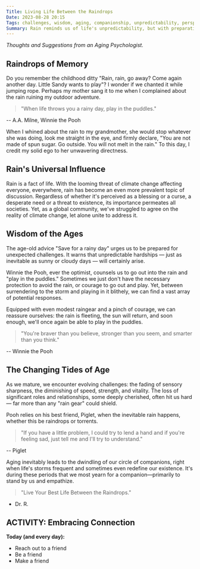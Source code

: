 ```yaml
---
Title: Living Life Between the Raindrops
Date: 2023-08-28 20:15
Tags: challenges, wisdom, aging, companionship, unpredictability, perspective.
Summary: Rain reminds us of life's unpredictability, but with preparation and companionship, we can find joy between the challenges and embrace each moment.
---
```


_Thoughts and Suggestions from an Aging Psychologist._

## Raindrops of Memory

Do you remember the childhood ditty "Rain, rain, go away? Come again another day. Little Sandy wants to play"? I wonder if we chanted it while jumping rope. Perhaps my mother sang it to me when I complained about the rain ruining my outdoor adventure.

> "When life throws you a rainy day, play in the puddles."

-- A.A. Milne, Winnie the Pooh

When I whined about the rain to my grandmother, she would stop whatever she was doing, look me straight in the eye, and firmly declare, "You are not made of spun sugar. Go outside. You will not melt in the rain." To this day, I credit my solid ego to her unwavering directness.

## Rain's Universal Influence

Rain is a fact of life. With the looming threat of climate change affecting everyone, everywhere, rain has become an even more prevalent topic of discussion. Regardless of whether it's perceived as a blessing or a curse, a desperate need or a threat to existence, its importance permeates all societies. Yet, as a global community, we've struggled to agree on the reality of climate change, let alone unite to address it.

## Wisdom of the Ages

The age-old advice "Save for a rainy day" urges us to be prepared for unexpected challenges. It warns that unpredictable hardships — just as inevitable as sunny or cloudy days — will certainly arise.

Winnie the Pooh, ever the optimist, counsels us to go out into the rain and "play in the puddles." Sometimes we just don't have the necessary protection to avoid the rain, or courage to go out and play. Yet, between surrendering to the storm and playing in it blithely, we can find a vast array of potential responses.

Equipped with even modest raingear and a pinch of courage, we can reassure ourselves: the rain is fleeting, the sun will return, and soon enough, we'll once again be able to play in the puddles.

> "You're braver than you believe, stronger than you seem, and smarter than you think."

-- Winnie the Pooh

## The Changing Tides of Age

As we mature, we encounter evolving challenges: the fading of sensory sharpness, the diminishing of speed, strength, and vitality. The loss of significant roles and relationships, some deeply cherished, often hit us hard — far more than any "rain gear" could shield.

Pooh relies on his best friend, Piglet, when the inevitable rain happens, whether this be raindrops or torrents.

> "If you have a little problem, I could try to lend a hand and if you're feeling sad, just tell me and I'll try to understand."

-- Piglet

Aging inevitably leads to the dwindling of our circle of companions, right when life's storms frequent and sometimes even redefine our existence. It's during these periods that we most yearn for a companion—primarily to stand by us and empathize.

> "Live Your Best Life Between the Raindrops."

- Dr. R.

## ACTIVITY: Embracing Connection

**Today (and every day):**

- Reach out to a friend
- Be a friend
- Make a friend
